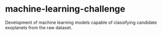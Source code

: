 # machine-learning-challenge
Development of machine learning models capable of classifying candidate exoplanets from the raw dataset.
